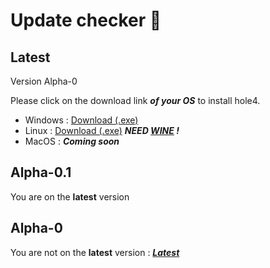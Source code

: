 # Update checker 🔄️

## Latest
Version Alpha-0

Please click on the download link ***of your OS*** to install hole4.  

- Windows : [Download (.exe)](https://github.com/ImTemane/hole4/releases/download/Alpha-0.1/hole4-Installer-a0.1.exe)  
- Linux : [Download (.exe)](https://github.com/ImTemane/hole4/releases/download/Alpha-0.1/hole4-Installer-a0.1.exe) ***NEED [WINE](https://www.winehq.org/) !***  
- MacOS : ***Coming soon***

## Alpha-0.1
You are on the **latest** version

## Alpha-0
You are not on the **latest** version : **_[Latest](#Latest)_**

